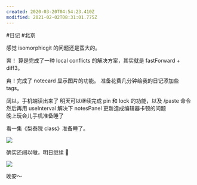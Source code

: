 ```yaml
---
created: 2020-03-20T04:54:23.410Z
modified: 2021-02-02T08:31:01.775Z
---
```

#日记 #北京
<!-- @timer "date":"Fri Mar 20 2020 12:54:37 GMT+0800 (China Standard Time)" -->

感觉 isomorphicgit 的问题还是蛮大的。

<!-- @timer "date":"Fri Mar 20 2020 17:58:42 GMT+0800 (China Standard Time)","duration":"about 5 hours" -->

爽！
算是完成了一种 local conflicts 的解决方案，其实就是 fastForward + diff3。

<!-- @timer "date":"Fri Mar 20 2020 20:39:15 GMT+0800 (China Standard Time)","duration":"about 3 hours" -->

爽！完成了 notecard 显示图片的功能。
准备花费几分钟给我的日记添加些 tags。

<!-- @timer "date":"Fri Mar 20 2020 22:05:22 GMT+0800 (China Standard Time)","duration":"about 1 hour" -->

阔以，手机端读出来了
明天可以继续完成 pin 和 lock 的功能，以及 /paste 命令
然后再用 useInterval 解决下 notesPanel 更新造成编辑器卡顿的问题  
晚上玩会儿手机准备睡了

<!-- @timer "date":"Fri Mar 20 2020 22:23:52 GMT+0800 (China Standard Time)","duration":"19 minutes" -->

看一集《梨泰院 class》准备睡了。

![](https://pp.hihi888.xyz/news/20200204/btxewk50p44cm.jpg)

<!-- @timer "date":"Fri Mar 20 2020 23:40:17 GMT+0800 (China Standard Time)","duration":"about 1 hour" -->

确实还阔以嗷，明日继续 🌝

![](https://www.allkpop.com/upload/2019/12/content/182003/1576717420-2.jpg)

晚安～
